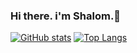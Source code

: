 ### Hi there. i'm Shalom.👋

[![GitHub stats](https://github-readme-stats.vercel.app/api?username=ShalomGH&hide_border=true&hide=issues&show_icons=true&theme=dracula)](https://github.com/ShalomGH)
[![Top Langs](https://github-readme-stats.vercel.app/api/top-langs/?username=ShalomGH&hide_border=true&hide=ini&theme=dracula)](https://github.com/ShalomGH)
